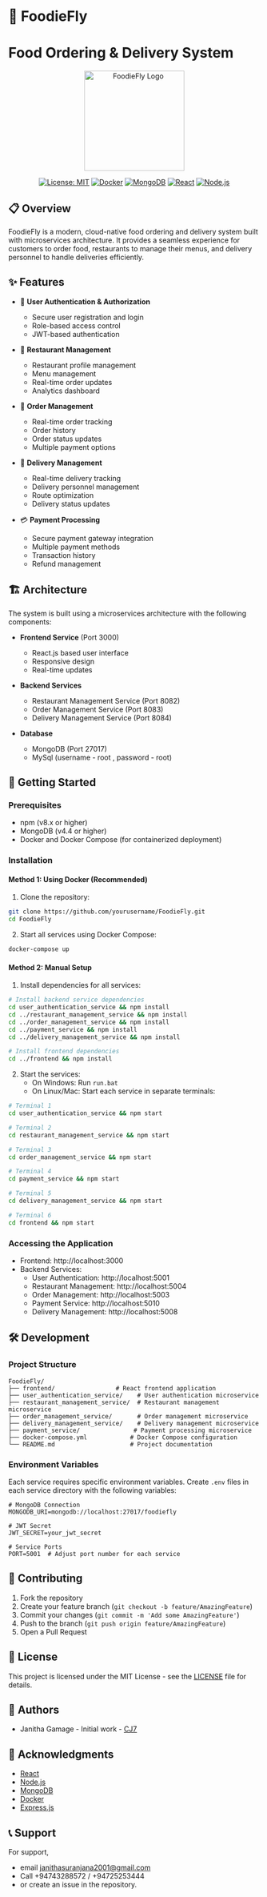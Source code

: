 # 🍔 FoodieFly 
# Food Ordering & Delivery System

<div align="center">
  <img src="frontend/src/images/logo.png" alt="FoodieFly Logo" width="200"/>
  
  [![License: MIT](https://img.shields.io/badge/License-MIT-yellow.svg)](https://opensource.org/licenses/MIT)
  [![Docker](https://img.shields.io/badge/Docker-Enabled-blue)](https://www.docker.com/)
  [![MongoDB](https://img.shields.io/badge/MongoDB-4.4-green)](https://www.mongodb.com/)
  [![React](https://img.shields.io/badge/React-18.2-blue)](https://reactjs.org/)
  [![Node.js](https://img.shields.io/badge/Node.js-16.x-green)](https://nodejs.org/)
</div>

## 📋 Overview

FoodieFly is a modern, cloud-native food ordering and delivery system built with microservices architecture. It provides a seamless experience for customers to order food, restaurants to manage their menus, and delivery personnel to handle deliveries efficiently.

## ✨ Features

- 🔐 **User Authentication & Authorization**
  - Secure user registration and login
  - Role-based access control
  - JWT-based authentication

- 🏪 **Restaurant Management**
  - Restaurant profile management
  - Menu management
  - Real-time order updates
  - Analytics dashboard

- 🛒 **Order Management**
  - Real-time order tracking
  - Order history
  - Order status updates
  - Multiple payment options

- 🚚 **Delivery Management**
  - Real-time delivery tracking
  - Delivery personnel management
  - Route optimization
  - Delivery status updates

- 💳 **Payment Processing**
  - Secure payment gateway integration
  - Multiple payment methods
  - Transaction history
  - Refund management

## 🏗️ Architecture

The system is built using a microservices architecture with the following components:

- **Frontend Service** (Port 3000)
  - React.js based user interface
  - Responsive design
  - Real-time updates

- **Backend Services**
  - Restaurant Management Service (Port 8082)
  - Order Management Service (Port 8083)
  - Delivery Management Service (Port 8084)

- **Database**
  - MongoDB (Port 27017)
  - MySql (username - root , password - root)

## 🚀 Getting Started

### Prerequisites

- npm (v8.x or higher)
- MongoDB (v4.4 or higher)
- Docker and Docker Compose (for containerized deployment)

### Installation

#### Method 1: Using Docker (Recommended)

1. Clone the repository:
```bash
git clone https://github.com/yourusername/FoodieFly.git
cd FoodieFly
```

2. Start all services using Docker Compose:
```bash
docker-compose up
```

#### Method 2: Manual Setup

1. Install dependencies for all services:
```bash
# Install backend service dependencies
cd user_authentication_service && npm install
cd ../restaurant_management_service && npm install
cd ../order_management_service && npm install
cd ../payment_service && npm install
cd ../delivery_management_service && npm install

# Install frontend dependencies
cd ../frontend && npm install
```

2. Start the services:
   - On Windows: Run `run.bat`
   - On Linux/Mac: Start each service in separate terminals:
```bash
# Terminal 1
cd user_authentication_service && npm start

# Terminal 2
cd restaurant_management_service && npm start

# Terminal 3
cd order_management_service && npm start

# Terminal 4
cd payment_service && npm start

# Terminal 5
cd delivery_management_service && npm start

# Terminal 6
cd frontend && npm start
```

### Accessing the Application

- Frontend: http://localhost:3000
- Backend Services:
  - User Authentication: http://localhost:5001
  - Restaurant Management: http://localhost:5004
  - Order Management: http://localhost:5003
  - Payment Service: http://localhost:5010
  - Delivery Management: http://localhost:5008

## 🛠️ Development

### Project Structure
```
FoodieFly/
├── frontend/                 # React frontend application
├── user_authentication_service/    # User authentication microservice
├── restaurant_management_service/  # Restaurant management microservice
├── order_management_service/       # Order management microservice
├── delivery_management_service/    # Delivery management microservice
├── payment_service/               # Payment processing microservice
├── docker-compose.yml            # Docker Compose configuration
└── README.md                     # Project documentation
```

### Environment Variables

Each service requires specific environment variables. Create `.env` files in each service directory with the following variables:

```env
# MongoDB Connection
MONGODB_URI=mongodb://localhost:27017/foodiefly

# JWT Secret
JWT_SECRET=your_jwt_secret

# Service Ports
PORT=5001  # Adjust port number for each service
```

## 🤝 Contributing

1. Fork the repository
2. Create your feature branch (`git checkout -b feature/AmazingFeature`)
3. Commit your changes (`git commit -m 'Add some AmazingFeature'`)
4. Push to the branch (`git push origin feature/AmazingFeature`)
5. Open a Pull Request

## 📝 License

This project is licensed under the MIT License - see the [LICENSE](LICENSE) file for details.

## 👥 Authors

- Janitha Gamage - Initial work - [CJ7](https://github.com/JordanCJ7)

## 🙏 Acknowledgments

- [React](https://reactjs.org/)
- [Node.js](https://nodejs.org/)
- [MongoDB](https://www.mongodb.com/)
- [Docker](https://www.docker.com/)
- [Express.js](https://expressjs.com/)

## 📞 Support

For support, 
- email janithasuranjana2001@gmail.com 
- Call +94743288572 / +94725253444
- or create an issue in the repository.
